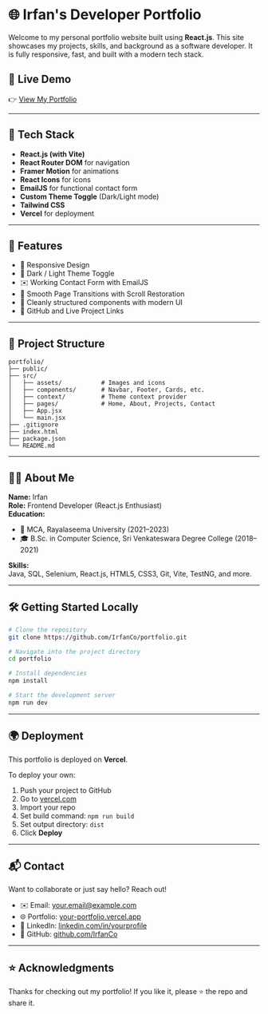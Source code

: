# 🌐 Irfan's Developer Portfolio

Welcome to my personal portfolio website built using **React.js**. This site showcases my projects, skills, and background as a software developer. It is fully responsive, fast, and built with a modern tech stack.

## 🔗 Live Demo

👉 [View My Portfolio](https://your-portfolio.vercel.app) <!-- Replace with actual Vercel link -->

---

## 🧰 Tech Stack

- **React.js (with Vite)**
- **React Router DOM** for navigation
- **Framer Motion** for animations
- **React Icons** for icons
- **EmailJS** for functional contact form
- **Custom Theme Toggle** (Dark/Light mode)
- **Tailwind CSS**
- **Vercel** for deployment

---

## 🚀 Features

- 📱 Responsive Design
- 🌙 Dark / Light Theme Toggle
- ✉️ Working Contact Form with EmailJS
- 🔁 Smooth Page Transitions with Scroll Restoration
- 🧠 Cleanly structured components with modern UI
- 🔗 GitHub and Live Project Links

---

## 📁 Project Structure

```
portfolio/
├── public/
├── src/
│   ├── assets/           # Images and icons
│   ├── components/       # Navbar, Footer, Cards, etc.
│   ├── context/          # Theme context provider
│   ├── pages/            # Home, About, Projects, Contact
│   ├── App.jsx
│   └── main.jsx
├── .gitignore
├── index.html
├── package.json
└── README.md
```

---

## 🧑‍💻 About Me

**Name:** Irfan  
**Role:** Frontend Developer (React.js Enthusiast)  
**Education:**
- 📘 MCA, Rayalaseema University (2021–2023)
- 🎓 B.Sc. in Computer Science, Sri Venkateswara Degree College (2018–2021)

**Skills:**  
Java, SQL, Selenium, React.js, HTML5, CSS3, Git, Vite, TestNG, and more.

---

## 🛠️ Getting Started Locally

```bash
# Clone the repository
git clone https://github.com/IrfanCo/portfolio.git

# Navigate into the project directory
cd portfolio

# Install dependencies
npm install

# Start the development server
npm run dev
```

---

## 🌍 Deployment

This portfolio is deployed on **Vercel**.

To deploy your own:

1. Push your project to GitHub
2. Go to [vercel.com](https://vercel.com)
3. Import your repo
4. Set build command: `npm run build`
5. Set output directory: `dist`
6. Click **Deploy**

---

## 📬 Contact

Want to collaborate or just say hello? Reach out!

- ✉️ Email: your.email@example.com
- 🌐 Portfolio: [your-portfolio.vercel.app](https://your-portfolio.vercel.app)
- 💼 LinkedIn: [linkedin.com/in/yourprofile](https://linkedin.com/in/yourprofile)
- 🐙 GitHub: [github.com/IrfanCo](https://github.com/IrfanCo)

---

## ⭐ Acknowledgments

Thanks for checking out my portfolio! If you like it, please ⭐ the repo and share it.

